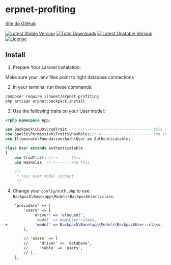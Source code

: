 # erpnet-profiting

[Site do GitHub](https://github.com/lucianobapo/erpnet-profiting)

[![Latest Stable Version](https://poser.pugx.org/ilhanet/erpnet-profiting/v/stable)](https://packagist.org/packages/ilhanet/erpnet-profiting) 
[![Total Downloads](https://poser.pugx.org/ilhanet/erpnet-profiting/downloads)](https://packagist.org/packages/ilhanet/erpnet-profiting) 
[![Latest Unstable Version](https://poser.pugx.org/ilhanet/erpnet-profiting/v/unstable)](https://packagist.org/packages/ilhanet/erpnet-profiting) 
[![License](https://poser.pugx.org/ilhanet/erpnet-profiting/license)](https://packagist.org/packages/ilhanet/erpnet-profiting)


## Install
1) Prepare Your Laravel instalation:

Make sure your .env files point to right database connections

2) In your terminal run these commands:

``` bash
composer require ilhanet/erpnet-profiting
php artisan erpnet:backpack:install
```

3) Use the following traits on your User model:
```php
<?php namespace App;

use Backpack\CRUD\CrudTrait; // <------------------------------- this one
use Spatie\Permission\Traits\HasRoles;// <---------------------- and this one
use Illuminate\Foundation\Auth\User as Authenticatable; 

class User extends Authenticatable
{
    use CrudTrait; // <----- this
    use HasRoles; // <------ and this

    /**
     * Your User Model content
     */
```

4) Change your ```config/auth.php``` to use ```Backpack\Base\app\Models\BackpackUser::class```:

```diff
    'providers' => [
        'users' => [
            'driver' => 'eloquent',
-            'model' => App\User::class,
+            'model' => Backpack\Base\app\Models\BackpackUser::class,
        ],

        // 'users' => [
        //     'driver' => 'database',
        //     'table' => 'users',
        // ],
    ],
```